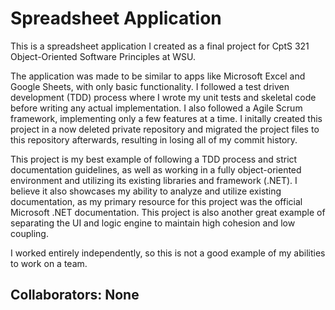 # Spreadsheet Application<br>
This is a spreadsheet application I created as a final project for CptS 321 Object-Oriented Software Principles at WSU.

The application was made to be similar to apps like Microsoft Excel and Google Sheets, with only basic functionality. I followed a test driven development (TDD) process where I wrote my unit tests and skeletal code before writing any actual implementation. I also followed a Agile Scrum framework, implementing only a few features at a time. I initally created this project in a now deleted private repository and migrated the project files to this repository afterwards, resulting in losing all of my commit history.

This project is my best example of following a TDD process and strict documentation guidelines, as well as working in a fully object-oriented environment and utilizing its existing libraries and framework (.NET). I believe it also showcases my ability to analyze and utilize existing documentation, as my primary resource for this project was the official Microsoft .NET documentation. This project is also another great example of separating the UI and logic engine to maintain high cohesion and low coupling.

I worked entirely independently, so this is not a good example of my abilities to work on a team.  
## Collaborators: None
